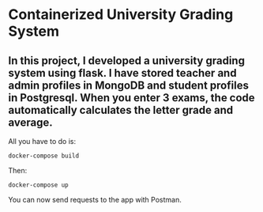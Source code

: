 # **Containerized University Grading System**

## In this project, I developed a university grading system using flask. I have stored teacher and admin profiles in MongoDB and student profiles in Postgresql. When you enter 3 exams, the code automatically calculates the letter grade and average.

All you have to do is:

`docker-compose build `


Then:

`docker-compose up` 


You can now send requests to the app with Postman.
